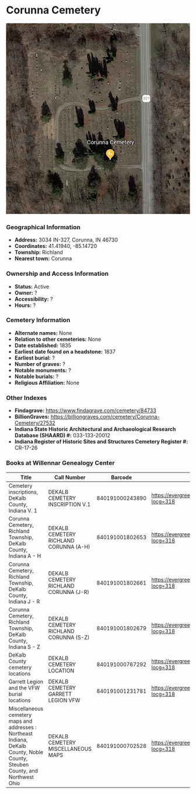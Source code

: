 # Corunna Cemetery

![Corunna Cemetery on Google Earth](https://github.com/FyoAtEPL/DeKalbCemeteries/blob/main/images/mapImages/CorunnaEarth.png "Corunna Cemetery on Google Earth")

### Geographical Information
- **Address:** 3034 IN-327, Corunna, IN 46730
- **Coordinates:** 41.41940, -85.14720
- **Township:** Richland
- **Nearest town:** Corunna

### Ownership and Access Information
- **Status:** Active
- **Owner:** ?
- **Accessibility:** ?
- **Hours:** ?

### Cemetery Information
- **Alternate names:** None
- **Relation to other cemeteries:** None
- **Date established:** 1835
- **Earliest date found on a headstone:** 1837
- **Earliest burial:** ?
- **Number of graves:** ?
- **Notable monuments:** ?
- **Notable burials:** ?
- **Religious Affiliation:** None

### Other Indexes
- **Findagrave:** https://www.findagrave.com/cemetery/84733
- **BillionGraves:** https://billiongraves.com/cemetery/Corunna-Cemetery/27532
- **Indiana State Historic Architectural and Archaeological Research Database (SHAARD) #:** 033-133-20012
- **Indiana Register of Historic Sites and Structures Cemetery Register #:** CR-17-26


### Books at Willennar Genealogy Center
| Title | Call Number | Barcode | Evergreen Record |
| ------------ | ------------ | ------------ | ------------ |
| Cemetery inscriptions, DeKalb County, Indiana V. 1 | DEKALB CEMETERY INSCRIPTION V.1 | 840191000243890 | https://evergreen.lib.in.us/eg/opac/record/20697937?locg=318 |
| Corunna Cemetery, Richland Township, DeKalb County, Indiana A - H | DEKALB CEMETERY RICHLAND CORUNNA (A-H) | 840191001802653 | https://evergreen.lib.in.us/eg/opac/record/20692581?locg=318 |
| Corunna Cemetery, Richland Township, DeKalb County, Indiana J - R | DEKALB CEMETERY RICHLAND CORUNNA (J-R) | 840191001802661 | https://evergreen.lib.in.us/eg/opac/record/20692581?locg=318 |
| Corunna Cemetery, Richland Township, DeKalb County, Indiana S - Z | DEKALB CEMETERY RICHLAND CORUNNA (S-Z) | 840191001802679 | https://evergreen.lib.in.us/eg/opac/record/20692581?locg=318 |
| DeKalb County cemetery locations | DEKALB CEMETERY LOCATION | 840191000767292 | https://evergreen.lib.in.us/eg/opac/record/20670319?locg=318 |
| Garrett Legion and the VFW burial locations | DEKALB CEMETERY GARRETT LEGION VFW | 840191001231781 | https://evergreen.lib.in.us/eg/opac/record/20670193?locg=318 |
| Miscellaneous cemetery maps and addresses : Northeast Indiana, DeKalb County, Noble County, Steuben County, and Northwest Ohio | DEKALB CEMETERY MISCELLANEOUS MAPS | 840191000702528 | https://evergreen.lib.in.us/eg/opac/record/20673421?locg=318 |

